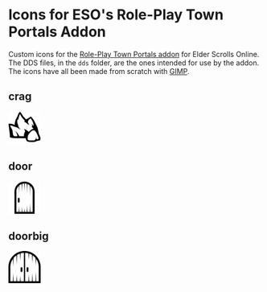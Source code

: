 # Icons for ESO's Role-Play Town Portals Addon

Custom icons for the [Role-Play Town Portals addon](https://www.esoui.com/downloads/info3471-Role-PlayTownPortals.html) for Elder Scrolls Online.  The DDS files, in the `dds` folder, are the ones intended for use by the addon.  The icons have all been made from scratch with [GIMP](https://www.gimp.org/).

## crag
 
 ![crag icion](./crag.png)

## door

![door icon](./door.png)

## doorbig

![big door icon](./doorbig.png)